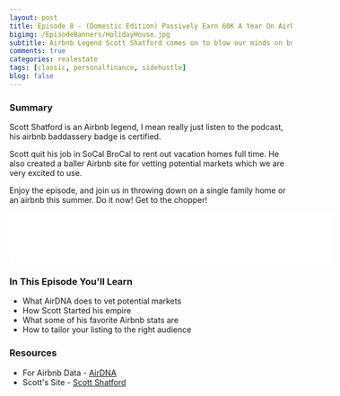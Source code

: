 ```yaml
---
layout: post
title: Episode 8 - (Domestic Edition) Passively Earn 60K A Year On Airbnb w/ Scott Shatford
bigimg: /EpisodeBanners/HolidayHouse.jpg
subtitle: Airbnb Legend Scott Shatford comes on to blow our minds on building a domestic Airbnb empire
comments: true
categories: realestate
tags: [classic, personalfinance, sidehustle]
blog: false
---
```


### Summary

Scott Shatford is an Airbnb legend, I mean really just listen to the podcast, his airbnb baddassery badge is certified.

Scott quit his job in SoCal BroCal to rent out vacation homes full time. He also created a baller Airbnb site for vetting potential markets which we are very excited to use.

Enjoy the episode, and join us in throwing down on a single family home or an airbnb this summer. Do it now! Get to the chopper!

<iframe style="border: none" src="//html5-player.libsyn.com/embed/episode/id/5360770/height/90/width/576/theme/custom/autonext/no/thumbnail/yes/autoplay/no/preload/no/no_addthis/no/direction/backward/render-playlist/no/custom-color/87A93A/" height="90" width="576" scrolling="no"  allowfullscreen webkitallowfullscreen mozallowfullscreen oallowfullscreen msallowfullscreen></iframe>


### In This Episode You'll Learn

* What AirDNA does to vet potential markets
* How Scott Started his empire
* What some of his favorite Airbnb stats are
* How to tailor your listing to the right audience

### Resources

* For Airbnb Data - [AirDNA](https://www.airdna.co/)
* Scott's Site - [Scott Shatford](http://scottshatford.com/)

<br><br>